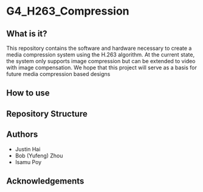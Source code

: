 # G4_H263_Compression
## What is it?
This repository contains the software and hardware necessary to create a media compression system using the H.263 algorithm. At the current state, the system only supports image compression but can be extended to video with image compensation. We hope that this project will serve as a basis for future media compression based designs
## How to use

## Repository Structure

## Authors
* Justin Hai
* Bob (Yufeng) Zhou
* Isamu Poy

## Acknowledgements
